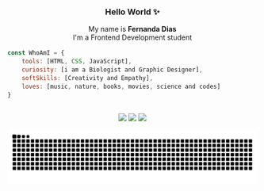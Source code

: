 
<h3 align="center"> Hello World ✨ </h3>
<p align="center"> My name is <strong>Fernanda Dias</strong></br>
I'm a Frontend Development student</p>


```javascript
const WhoAmI = {
    tools: [HTML, CSS, JavaScript],
    curiosity: [i am a Biologist and Graphic Designer],
    softSkills: [Creativity and Empathy],
    loves: [music, nature, books, movies, science and codes]
}
```

 ##

<div>
<p align="center">
<a href="https://www.linkedin.com/in/fernandadiasme" target="_blank"><img src="https://img.shields.io/badge/-LinkedIn-%230077B5?style=for-the-badge&logo=linkedin&logoColor=white" target="_blank"></a>  
<a href = "mailto:fernandadiasme@gmail.com"><img src="https://img.shields.io/badge/-Gmail-%23333?style=for-the-badge&logo=gmail&logoColor=white" target="_blank"></a>
<a href="https://instagram.com/ferandadias" target="_blank"><img src="https://img.shields.io/badge/-Instagram-%23E4405F?style=for-the-badge&logo=instagram&logoColor=white" target="_blank"></a>
</div>


![Snake animation](https://github.com/fernandadiasm/fernandadiasm/blob/output/github-contribution-grid-snake.svg)


